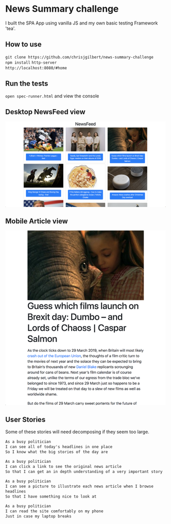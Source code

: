 # News Summary challenge

I built the SPA App using vanilla JS and my own basic testing Framework 'tea'.

## How to use

`git clone https://github.com/chrisjgilbert/news-summary-challenge`  
`npm install`
`http-server`   
`http://localhost:8080/#home`   

## Run the tests

`open spec-runner.html` and view the console  

## Desktop NewsFeed view

![desktop NewsFeed view](images/newsfeed-desktop-view.png)  

## Mobile Article view

![mobile mobile view](images/summary-mobile-view.png)  

## User Stories

Some of these stories will need decomposing if they seem too large.

```
As a busy politician
I can see all of today's headlines in one place
So I know what the big stories of the day are
```

```
As a busy politician
I can click a link to see the original news article
So that I can get an in depth understanding of a very important story
```

```
As a busy politician
I can see a picture to illustrate each news article when I browse headlines
So that I have something nice to look at
```

```
As a busy politician
I can read the site comfortably on my phone
Just in case my laptop breaks
```
